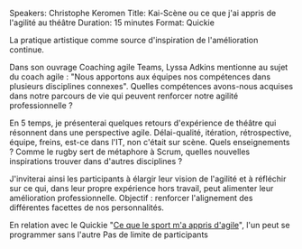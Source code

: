 Speakers: Christophe Keromen
Title: Kai-Scène ou ce que j'ai appris de l'agilité au théâtre
Duration: 15 minutes
Format: Quickie

La pratique artistique comme source d'inspiration de l'amélioration continue.

Dans son ouvrage Coaching agile Teams,  Lyssa Adkins mentionne au sujet du coach agile : "Nous apportons aux équipes nos compétences dans plusieurs disciplines connexes".
Quelles compétences avons-nous acquises dans notre parcours de vie qui peuvent renforcer notre agilité professionnelle ?

En 5 temps, je présenterai quelques retours d'expérience de théâtre qui résonnent dans une perspective agile. Délai-qualité, itération, rétrospective, équipe, freins, est-ce dans l'IT, non c'était sur scène.
Quels enseignements ? Comme le rugby sert de métaphore à Scrum, quelles nouvelles inspirations trouver dans d'autres disciplines ?

J'inviterai ainsi les participants à élargir leur vision de l'agilité et à réfléchir sur ce qui, dans leur propre expérience hors travail, peut alimenter leur amélioration professionnelle. Objectif : renforcer l'alignement des différentes facettes de nos personnalités.

En relation avec le Quickie "[Ce que le sport m'a appris d'agile][]", l'un peut se programmer sans l'autre
Pas de limite de participants

[Ce que le sport m'a appris d'agile]: /sessions/ce-que-le-sport-ma-appris-dagile.html
